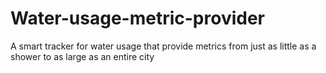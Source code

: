 # Water-usage-metric-provider
A smart tracker for water usage that provide metrics from just as little as a shower to as large as an entire city
